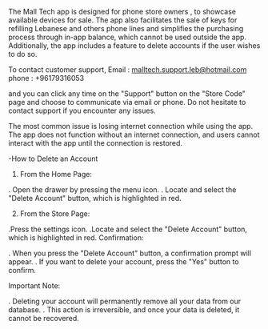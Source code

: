 The Mall Tech app is designed for phone store owners ,
to showcase available devices for sale. 
The app also facilitates the sale of keys for refilling Lebanese and others phone lines
and simplifies the purchasing process through in-app balance, 
which cannot be used outside the app. Additionally,
the app includes a feature to delete accounts if the user wishes to do so.

To contact customer support,
Email : malltech.support.leb@hotmail.com
phone : +96179316053

and you can click any time on the "Support" button on the "Store Code"
page and choose to communicate via email or phone.
Do not hesitate to contact support if you encounter any issues.

The most common issue is losing internet connection while using the app.
The app does not function without an internet connection,
and users cannot interact with the app until the connection is restored.

-How to Delete an Account
1. From the Home Page:

. Open the drawer by pressing the menu icon.
. Locate and select the "Delete Account" button, which is highlighted in red.

2. From the Store Page:

.Press the settings icon.
.Locate and select the "Delete Account" button, which is highlighted in red.
Confirmation:

. When you press the "Delete Account" button, a confirmation prompt will appear.
. If you want to delete your account, press the "Yes" button to confirm.

Important Note:

. Deleting your account will permanently remove all your data from our database.
. This action is irreversible, and once your data is deleted, it cannot be recovered.


